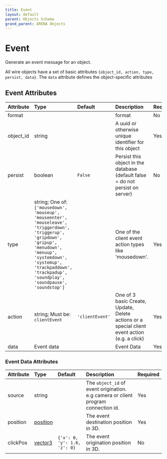```yaml
---
title: Event
layout: default
parent: Objects Schema
grand_parent: ARENA Objects
---
```


<!--CAUTION: This file is autogenerated from https://github.com/arenaxr/arena-schemas. Changes made here may be overwritten.-->


Event
=====


Generate an event message for an object.

All wire objects have a set of basic attributes ```{object_id, action, type, persist, data}```. The ```data``` attribute defines the object-specific attributes

Event Attributes
-----------------

|Attribute|Type|Default|Description|Required|
| :--- | :--- | :--- | :--- | :--- |
|format|||format|No|
|object_id|string||A uuid or otherwise unique identifier for this object|Yes|
|persist|boolean|```False```|Persist this object in the database (default false = do not persist on server)|No|
|type|string; One of: ```['mousedown', 'mouseup', 'mouseenter', 'mouseleave', 'triggerdown', 'triggerup', 'gripdown', 'gripup', 'menudown', 'menuup', 'systemdown', 'systemup', 'trackpaddown', 'trackpadup', 'soundplay', 'soundpause', 'soundstop']```||One of the client event action types like 'mousedown'.|Yes|
|action|string; Must be: ```clientEvent```|```'clientEvent'```|One of 3 basic Create, Update, Delete actions or a special client event action (e.g. a click)|Yes|
|data|Event data||Event Data|Yes|

### Event Data Attributes

|Attribute|Type|Default|Description|Required|
| :--- | :--- | :--- | :--- | :--- |
|source|string||The `object_id` of event origination. e.g camera or client program connection id.|Yes|
|position|[position](position)||The event destination position in 3D.|Yes|
|clickPos|[vector3](vector3)|```{'x': 0, 'y': 1.6, 'z': 0}```|The event origination position in 3D.|No|
